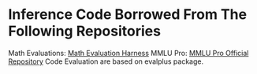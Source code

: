 # Inference Code Borrowed From The Following Repositories

Math Evaluations: [Math Evaluation Harness](https://github.com/ZubinGou/math-evaluation-harness.git)
MMLU Pro: [MMLU Pro Official Repository](https://github.com/TIGER-AI-Lab/MMLU-Pro.git)
Code Evaluation are based on evalplus package.